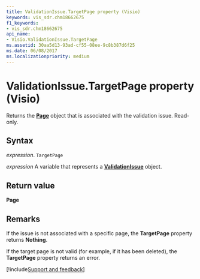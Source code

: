 ```yaml
---
title: ValidationIssue.TargetPage property (Visio)
keywords: vis_sdr.chm18662675
f1_keywords:
- vis_sdr.chm18662675
api_name:
- Visio.ValidationIssue.TargetPage
ms.assetid: 30aa5d13-93ad-cf55-08ee-9c8b387d6f25
ms.date: 06/08/2017
ms.localizationpriority: medium
---
```



# ValidationIssue.TargetPage property (Visio)

Returns the **[Page](Visio.Page.md)** object that is associated with the validation issue. Read-only.


## Syntax

_expression_. `TargetPage`

_expression_ A variable that represents a **[ValidationIssue](Visio.ValidationIssue.md)** object.


## Return value

 **Page**


## Remarks

If the issue is not associated with a specific page, the **TargetPage** property returns **Nothing**.

If the target page is not valid (for example, if it has been deleted), the **TargetPage** property returns an error.

[!include[Support and feedback](~/includes/feedback-boilerplate.md)]